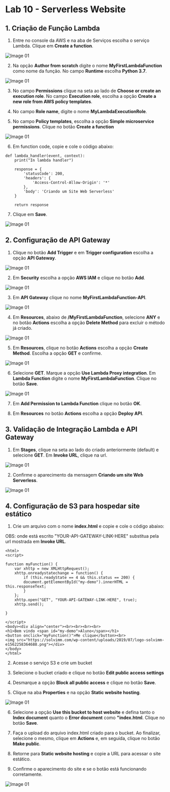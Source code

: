 # Lab 10 - Serverless Website

## 1. Criação de Função Lambda

1. Entre no console da AWS e na aba de Serviços escolha o serviço Lambda. Clique em **Create a function**.

![Image 01](https://d1b7vbmva6nnec.cloudfront.net/lab10/lab-10-serverless-01.png)

2. Na opção **Author from scratch** digite o nome **MyFirstLambdaFunction** como nome da função. No campo **Runtime** escolha **Python 3.7**.

![Image 01](https://d1b7vbmva6nnec.cloudfront.net/lab10/lab-10-serverless-02.png)

3. No campo **Permissions** clique na seta ao lado de **Choose or create an execution role**. No campo **Execution role**, escolha a opção **Create a new role from AWS policy templates**.

4.  No campo **Role name**, digite o nome **MyLambdaExecutionRole**.


5. No campo **Policy templates**, escolha a opção **Simple microservice permissions**. Clique no botão **Create a function**

![Image 01](https://d1b7vbmva6nnec.cloudfront.net/lab10/lab-10-serverless-03.png)

6. Em function code, copie e cole o código abaixo:

```
def lambda_handler(event, context):
    print("In lambda handler")

    response = {
        'statusCode': 200,
        'headers': {
            'Access-Control-Allow-Origin': '*'
        },
        'body': 'Criando um Site Web Serverless'
    }
    
    return response
```

7. Clique em **Save**.

![Image 01](https://d1b7vbmva6nnec.cloudfront.net/lab10/lab-10-serverless-04.png)


## 2. Configuração de API Gateway

1. Clique no botão **Add Trigger** e em **Trigger configuration** escolha a opção **API Gateway**.

![Image 01](https://d1b7vbmva6nnec.cloudfront.net/lab10/lab-10-serverless-05.png)

2. Em **Security** escolha a opção **AWS IAM** e clique no botão **Add**.

![Image 01](https://d1b7vbmva6nnec.cloudfront.net/lab10/lab-10-serverless-06.png)

3. Em **API Gateway** clique no nome **MyFirstLambdaFunction-API**.

![Image 01](https://d1b7vbmva6nnec.cloudfront.net/lab10/lab-10-serverless-07.png)

4. Em **Resources**, abaixo de **/MyFirstLambdaFunction**, selecione **ANY** e no botão **Actions** escolha a opção **Delete Method** para excluir o método já criado.

![Image 01](https://d1b7vbmva6nnec.cloudfront.net/lab10/lab-10-serverless-08.png)

5. Em **Resources**, clique no botão **Actions** escolha a opção **Create Method**. Escolha a opção **GET** e confirme.

![Image 01](https://d1b7vbmva6nnec.cloudfront.net/lab10/lab-10-serverless-09.png)

6. Selecione **GET**. Marque a opção **Use Lambda Proxy integration**. Em **Lambda Function** digite o nome **MyFirstLambdaFunction**. Clique no botão **Save**.

![Image 01](https://d1b7vbmva6nnec.cloudfront.net/lab10/lab-10-serverless-10.png)

7. Em **Add Permission to Lambda Function** clique no botão **OK**.

8. Em **Resources** no botão **Actions** escolha a opção **Deploy API**.


## 3. Validação de Integração Lambda e API Gateway

1. Em **Stages**, clique na seta ao lado do criado anteriormente (default) e selecione **GET**. Em **Invoke URL**, clique na url.

![Image 01](https://d1b7vbmva6nnec.cloudfront.net/lab10/lab-10-serverless-11.png)

2. Confirme o aparecimento da mensagem **Criando um site Web Serverless**.

![Image 01](https://d1b7vbmva6nnec.cloudfront.net/lab10/lab-10-serverless-12.png)


## 4. Configuração de S3 para hospedar site estático

1. Crie um arquivo com o nome **index.html** e copie e cole o código abaixo:

OBS: onde está escrito "YOUR-API-GATEWAY-LINK-HERE" substitua pela url mostrada em **Invoke URL**.

```
<html>
<script>

function myFunction() {
    var xhttp = new XMLHttpRequest();
    xhttp.onreadystatechange = function() {
        if (this.readyState == 4 && this.status == 200) {
        document.getElementById("my-demo").innerHTML = this.responseText;
        }
    };
    xhttp.open("GET", "YOUR-API-GATEWAY-LINK-HERE", true);
    xhttp.send();

}

</script>
<body><div align="center"><br><br><br><br>
<h1>Bem vindo <span id="my-demo">Aluno</span></h1>
<button onclick="myFunction()">Me clique</button><br>
<img src="https://solvimm.com/wp-content/uploads/2019/07/logo-solvimm-e1562258364688.png"></div>
</body>
</html>
```

2. Acesse o serviço S3 e crie um bucket

3. Selecione o bucket criado e clique no botão **Edit public access settings**

4. Desmarque a opção **Block all public access** e clique no botão **Save**.

5. Clique na aba **Properties** e na opção **Static website hosting**.

![Image 01](https://d1b7vbmva6nnec.cloudfront.net/lab10/lab-10-serverless-13.png)

6. Selecione a opção **Use this bucket to host website** e defina tanto o **Index document** quanto o **Error document** como **"index.html**. Clique no botão **Save**.

7. Faça o upload do arquivo index.html criado para o bucket. Ao finalizar, selecione o mesmo, clique em **Actions** e, em seguida, clique no botão **Make public**.

8. Retorne para **Static website hosting** e copie a URL para acessar o site estático.

9. Confirme o aparecimento do site e se o botão está funcionando corretamente.

![Image 01](https://d1b7vbmva6nnec.cloudfront.net/lab10/lab-10-serverless-14.png)
